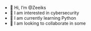- 👋 Hi, I’m @Zeeiks
- 👀 I am interested in cybersecurity
- 🌱 I am currently learning Python
- 💞️ I am looking to collaborate in some

<!---
Zeeiks/Zeeiks is a ✨ special ✨ repository because its `README.md` (this file) appears on your GitHub profile.
You can click the Preview link to take a look at your changes.
--->

